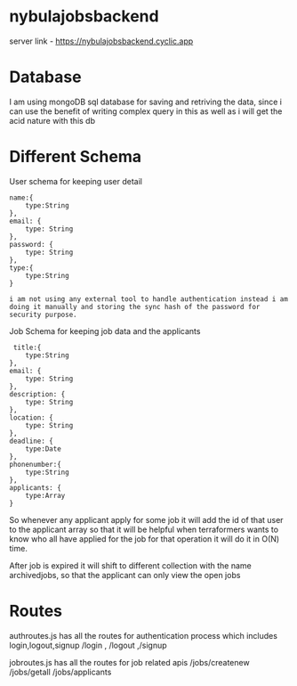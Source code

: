 # nybulajobsbackend

server link - https://nybulajobsbackend.cyclic.app

# Database 

I am using mongoDB sql database for saving and retriving the data,
since i can use the benefit of writing complex query in this as well as i will get the acid nature with this db

# Different Schema

User schema for keeping user detail   

    name:{
        type:String
    },
    email: {
        type: String
    },
    password: {
        type: String
    },
    type:{
        type:String
    }

    i am not using any external tool to handle authentication instead i am doing it manually and storing the sync hash of the password for security purpose.


Job Schema for keeping job data and the applicants

     title:{
        type:String
    },
    email: {
        type: String
    },
    description: {
        type: String
    },
    location: {
        type: String
    },
    deadline: {
        type:Date
    },
    phonenumber:{
        type:String
    },
    applicants: {
        type:Array
    }

So whenever any applicant apply for some job it will add the id of that user to the applicant array so that it will be helpful when terraformers wants to know who all have applied for the job for that operation it will do it in O(N) time.

After job is expired it will shift to different collection with the name archivedjobs, so that the applicant can only view the open jobs

# Routes

authroutes.js has all the routes for authentication process which includes login,logout,signup
/login , /logout ,/signup

jobroutes.js has all the routes for job related apis
/jobs/createnew 
/jobs/getall
/jobs/applicants